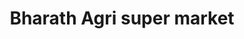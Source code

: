 ---
title: "Bharath Agri super market"
url: /nadavayal/bharath-agri-super-market/
shop: supermarket
---